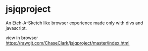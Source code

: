 # jsjqproject

An Etch-A-Sketch like browser experience made only with divs and javascript.

view in browser
https://rawgit.com/ChaseClark/jsjqproject/master/index.html
